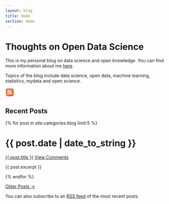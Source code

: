 ```yaml
---
layout: blog
title: Home
section: Home
---
```


Thoughts on Open Data Science
==========================================

This is my personal blog on data science and open knowledge. You can find more information about me [here](../info).

Topics of the blog include data science, open data, machine learning, statistics, mydata and open science. 

<!--
More [information](info.html) about this blog and a complete archive of [past](past.html) posts, are available via links at the top of the page.
-->
<a href="/blog/atom.xml"><img src="/images/rss.png" alt="Atom Feed" style="height: 2em; margin-right:2.5em;" class="right"/></a>

Recent Posts
------------

{% for post in site.categories.blog limit:5 %}
<div class="section list">
  <h1>{{ post.date | date_to_string }}</h1>
  <p class="line">
  <a class="title" href="{{ post.url }}">{{ post.title }}</a>
  <a class="comments" href="{{ post.url }}#disqus_thread">View Comments</a>
  </p>
  <p class="excerpt">{{ post.excerpt }}</p>

</div>
{% endfor %}

<p>
<a href="past.html">Older Posts &rarr;</a>
</p>


You can also subscribe to an [RSS feed][] of the most recent posts.

[RSS feed]: /blog/atom.xml



<!-- Add DISQUS stuff from mark/iem/index.markdown -->
